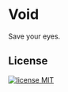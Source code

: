 # Void

Save your eyes.

## License

[![license MIT](https://img.shields.io/github/license/Rejdesu/darkReddit)](https://github.com/Rejdesu/void/blob/main/LICENSE)
